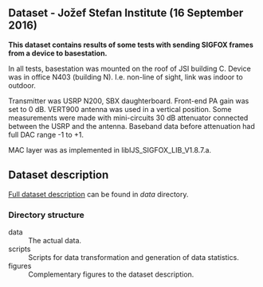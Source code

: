 ## Dataset - Jožef Stefan Institute (16 September 2016)

**This dataset contains results of some tests with sending SIGFOX frames from a device to basestation.**

In all tests, basestation was mounted on the roof of JSI building C. Device was in office N403 (building N). I.e. non-line of sight, link was indoor to outdoor.

Transmitter was USRP N200, SBX daughterboard. Front-end PA gain was set to 0 dB. VERT900 antenna was used in a vertical position. Some measurements were made with mini-circuits 30 dB attenuator connected between the USRP and the antenna. Baseband data before attenuation had full DAC range -1 to +1.

MAC layer was as implemented in libIJS_SIGFOX_LIB_V1.8.7.a.

## Dataset description

[Full dataset description](./data/README) can be found in *data* directory.
### Directory structure

<dl>
  <dt>data</dt>
  <dd>The actual data.</dd>

  <dt>scripts</dt>
  <dd>Scripts for data transformation and generation of data statistics.</dd>

  <dt>figures</dt>
  <dd>Complementary figures to the dataset description.</dd>
</dl>
